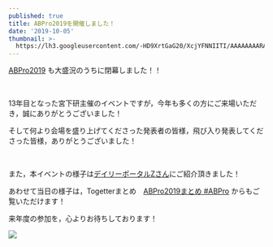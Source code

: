 ```yaml
---
published: true
title: ABPro2019を開催しました！
date: '2019-10-05'
thumbnail: >-
  https://lh3.googleusercontent.com/-HD9XrtGaG20/XcjYFNNIITI/AAAAAAAARAM/I94kg6Tz-Ps6ojdVEWeVg0u7wvOtv_5fgCE0YBhgL/%25E3%2582%25B9%25E3%2582%25AF%25E3%2583%25AA%25E3%2583%25BC%25E3%2583%25B3%25E3%2582%25B7%25E3%2583%25A7%25E3%2583%2583%25E3%2583%2588%2B%25284%2529.png
---
```

[ABPro2019](https://abpro.jp/2019/) も大盛況のうちに閉幕しました！！

<br>

13年目となった宮下研主催のイベントですが，今年も多くの方にご来場いただき，誠にありがとうございました！

そして何より会場を盛り上げてくださった発表者の皆様，飛び入り発表してくださった皆様，ありがとうございました！

<br>

また，本イベントの様子は[デイリーポータルZさん](https://dailyportalz.jp/kiji/unusual-program-presentation-2019)にご紹介頂きました！

あわせて当日の様子は，Togetterまとめ　[ABPro2019まとめ #ABPro](https://togetter.com/li/1413282)  からもご覧いただけます！



来年度の参加を，心よりお待ちしております！

![](https://lh3.googleusercontent.com/-HD9XrtGaG20/XcjYFNNIITI/AAAAAAAARAE/Hrmq7mtXLvscC_CBDhZKw2pLEcoUEUuCgCE0YBhgL/%25E3%2582%25B9%25E3%2582%25AF%25E3%2583%25AA%25E3%2583%25BC%25E3%2583%25B3%25E3%2582%25B7%25E3%2583%25A7%25E3%2583%2583%25E3%2583%2588%2B%25284%2529.png)
